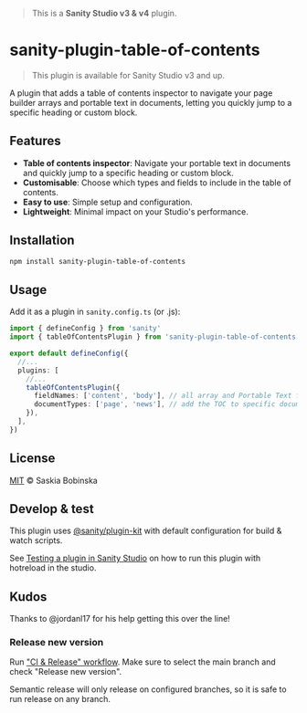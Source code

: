 > This is a **Sanity Studio v3 & v4** plugin.

# sanity-plugin-table-of-contents

> This plugin is available for Sanity Studio v3 and up.

A plugin that adds a table of contents inspector to navigate your page builder arrays and portable text in documents, letting you quickly jump to a specific heading or custom block.

## Features

- **Table of contents inspector**: Navigate your portable text in documents and quickly jump to a specific heading or custom block.
- **Customisable**: Choose which types and fields to include in the table of contents.
- **Easy to use**: Simple setup and configuration.
- **Lightweight**: Minimal impact on your Studio's performance.

## Installation

```sh
npm install sanity-plugin-table-of-contents
```

## Usage

Add it as a plugin in `sanity.config.ts` (or .js):

```ts
import { defineConfig } from 'sanity'
import { tableOfContentsPlugin } from 'sanity-plugin-table-of-contents'

export default defineConfig({
  //...
  plugins: [
    //...
    tableOfContentsPlugin({
      fieldNames: ['content', 'body'], // all array and Portable Text fields that should be included in the TOC
      documentTypes: ['page', 'news'], // add the TOC to specific document types
    }),
  ],
})
```

## License

[MIT](LICENSE) © Saskia Bobinska

## Develop & test

This plugin uses [@sanity/plugin-kit](https://github.com/sanity-io/plugin-kit)
with default configuration for build & watch scripts.

See [Testing a plugin in Sanity Studio](https://github.com/sanity-io/plugin-kit#testing-a-plugin-in-sanity-studio)
on how to run this plugin with hotreload in the studio.

## Kudos

Thanks to @jordanl17 for his help getting this over the line!

### Release new version

Run ["CI & Release" workflow](https://github.com/bobinska-dev/sanity-plugin-table-of-contents-plugin/actions/workflows/main.yml).
Make sure to select the main branch and check "Release new version".

Semantic release will only release on configured branches, so it is safe to run release on any branch.
